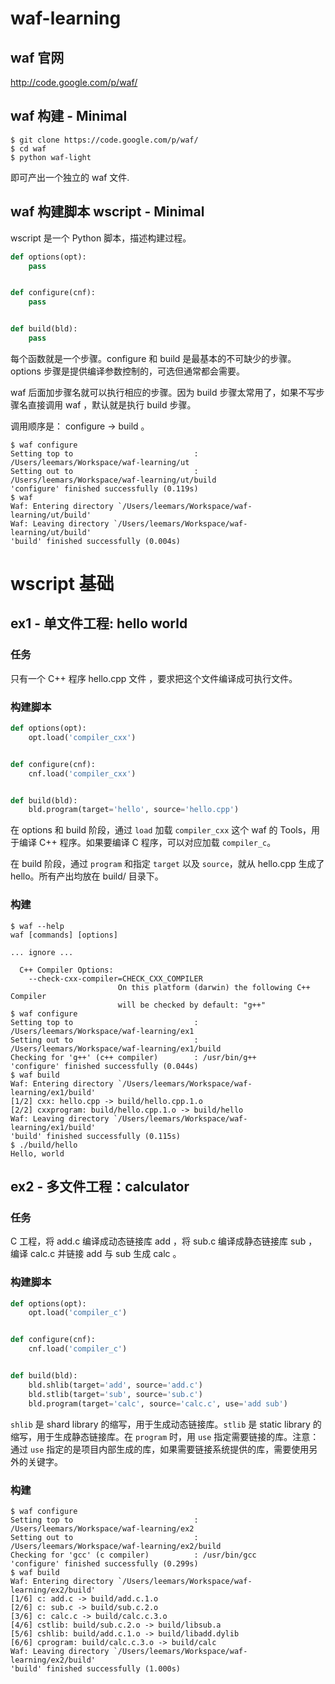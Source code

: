 waf-learning
============

waf 官网
--------

http://code.google.com/p/waf/

waf 构建 - Minimal
------------------
 
```
$ git clone https://code.google.com/p/waf/
$ cd waf
$ python waf-light
```

即可产出一个独立的 waf 文件.

waf 构建脚本 wscript - Minimal
------------------------------

wscript 是一个 Python 脚本，描述构建过程。

```python
def options(opt):
    pass


def configure(cnf):
    pass


def build(bld):
    pass
```

每个函数就是一个步骤。configure 和 build 是最基本的不可缺少的步骤。options 步骤是提供编译参数控制的，可选但通常都会需要。

waf 后面加步骤名就可以执行相应的步骤。因为 build 步骤太常用了，如果不写步骤名直接调用 waf ，默认就是执行 build 步骤。

调用顺序是： configure -> build 。

```
$ waf configure
Setting top to                           : /Users/leemars/Workspace/waf-learning/ut 
Setting out to                           : /Users/leemars/Workspace/waf-learning/ut/build 
'configure' finished successfully (0.119s)
$ waf
Waf: Entering directory `/Users/leemars/Workspace/waf-learning/ut/build'
Waf: Leaving directory `/Users/leemars/Workspace/waf-learning/ut/build'
'build' finished successfully (0.004s)
```

wscript 基础
============

ex1 - 单文件工程: hello world
-----------------------

### 任务

只有一个 C++ 程序 hello.cpp 文件 ，要求把这个文件编译成可执行文件。

### 构建脚本

```python
def options(opt):
    opt.load('compiler_cxx')


def configure(cnf):
    cnf.load('compiler_cxx')


def build(bld):
    bld.program(target='hello', source='hello.cpp')
```

在 options 和 build 阶段，通过 `load` 加载 `compiler_cxx` 这个 waf 的 Tools，用于编译 C++ 程序。如果要编译 C 程序，可以对应加载 `compiler_c`。

在 build 阶段，通过 `program` 和指定 `target` 以及 `source`，就从 hello.cpp 生成了 hello。所有产出均放在 build/ 目录下。

### 构建

```
$ waf --help
waf [commands] [options]

... ignore ...

  C++ Compiler Options:
    --check-cxx-compiler=CHECK_CXX_COMPILER
                        On this platform (darwin) the following C++ Compiler
                        will be checked by default: "g++"
$ waf configure
Setting top to                           : /Users/leemars/Workspace/waf-learning/ex1 
Setting out to                           : /Users/leemars/Workspace/waf-learning/ex1/build 
Checking for 'g++' (c++ compiler)        : /usr/bin/g++ 
'configure' finished successfully (0.044s)
$ waf build
Waf: Entering directory `/Users/leemars/Workspace/waf-learning/ex1/build'
[1/2] cxx: hello.cpp -> build/hello.cpp.1.o
[2/2] cxxprogram: build/hello.cpp.1.o -> build/hello
Waf: Leaving directory `/Users/leemars/Workspace/waf-learning/ex1/build'
'build' finished successfully (0.115s)
$ ./build/hello
Hello, world
```

ex2 - 多文件工程：calculator
----------------------

### 任务

C 工程，将 add.c 编译成动态链接库 add ，将 sub.c 编译成静态链接库 sub ，编译 calc.c 并链接 add 与 sub 生成 calc 。

### 构建脚本

```python
def options(opt):
    opt.load('compiler_c')


def configure(cnf):
    cnf.load('compiler_c')


def build(bld):
    bld.shlib(target='add', source='add.c')
    bld.stlib(target='sub', source='sub.c')
    bld.program(target='calc', source='calc.c', use='add sub')
```

`shlib` 是 shard library 的缩写，用于生成动态链接库。`stlib` 是 static library 的缩写，用于生成静态链接库。在 `program` 时，用 `use` 指定需要链接的库。注意：通过 `use` 指定的是项目内部生成的库，如果需要链接系统提供的库，需要使用另外的关键字。

### 构建

```
$ waf configure
Setting top to                           : /Users/leemars/Workspace/waf-learning/ex2 
Setting out to                           : /Users/leemars/Workspace/waf-learning/ex2/build 
Checking for 'gcc' (c compiler)          : /usr/bin/gcc 
'configure' finished successfully (0.299s)
$ waf build
Waf: Entering directory `/Users/leemars/Workspace/waf-learning/ex2/build'
[1/6] c: add.c -> build/add.c.1.o
[2/6] c: sub.c -> build/sub.c.2.o
[3/6] c: calc.c -> build/calc.c.3.o
[4/6] cstlib: build/sub.c.2.o -> build/libsub.a
[5/6] cshlib: build/add.c.1.o -> build/libadd.dylib
[6/6] cprogram: build/calc.c.3.o -> build/calc
Waf: Leaving directory `/Users/leemars/Workspace/waf-learning/ex2/build'
'build' finished successfully (1.000s)
```
